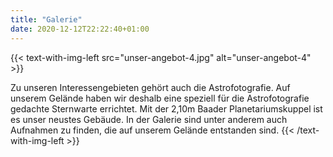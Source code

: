 ```yaml
---
title: "Galerie"
date: 2020-12-12T22:22:40+01:00
---
```


{{< text-with-img-left src="unser-angebot-4.jpg" alt="unser-angebot-4" >}}

Zu unseren Interessengebieten gehört auch die Astrofotografie. Auf unserem Gelände haben wir deshalb eine speziell für die Astrofotografie gedachte Sternwarte errichtet. Mit der 2,10m Baader Planetariumskuppel ist es unser neustes Gebäude. In der Galerie sind unter anderem auch Aufnahmen zu finden, die auf unserem Gelände entstanden sind.
{{< /text-with-img-left >}}


